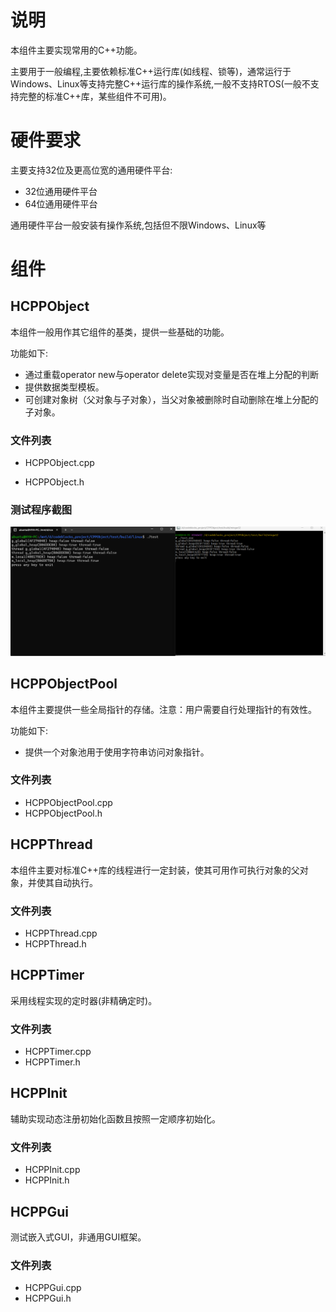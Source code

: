# 说明

本组件主要实现常用的C++功能。

主要用于一般编程,主要依赖标准C++运行库(如线程、锁等)，通常运行于Windows、Linux等支持完整C++运行库的操作系统,一般不支持RTOS(一般不支持完整的标准C++库，某些组件不可用)。

# 硬件要求

主要支持32位及更高位宽的通用硬件平台:

- 32位通用硬件平台
- 64位通用硬件平台

通用硬件平台一般安装有操作系统,包括但不限Windows、Linux等

# 组件

## HCPPObject

本组件一般用作其它组件的基类，提供一些基础的功能。

功能如下:

- 通过重载operator new与operator delete实现对变量是否在堆上分配的判断
- 提供数据类型模板。
- 可创建对象树（父对象与子对象），当父对象被删除时自动删除在堆上分配的子对象。

### 文件列表

- HCPPObject.cpp  

- HCPPObject.h  

### 测试程序截图

![test](../doc/test.png)

## HCPPObjectPool

本组件主要提供一些全局指针的存储。注意：用户需要自行处理指针的有效性。

功能如下:

- 提供一个对象池用于使用字符串访问对象指针。

### 文件列表

- HCPPObjectPool.cpp  
- HCPPObjectPool.h

## HCPPThread

本组件主要对标准C++库的线程进行一定封装，使其可用作可执行对象的父对象，并使其自动执行。

### 文件列表

- HCPPThread.cpp
- HCPPThread.h

## HCPPTimer

采用线程实现的定时器(非精确定时)。

### 文件列表

- HCPPTimer.cpp
- HCPPTimer.h

## HCPPInit

辅助实现动态注册初始化函数且按照一定顺序初始化。

### 文件列表

- HCPPInit.cpp
- HCPPInit.h

## HCPPGui

测试嵌入式GUI，非通用GUI框架。

### 文件列表

- HCPPGui.cpp
- HCPPGui.h